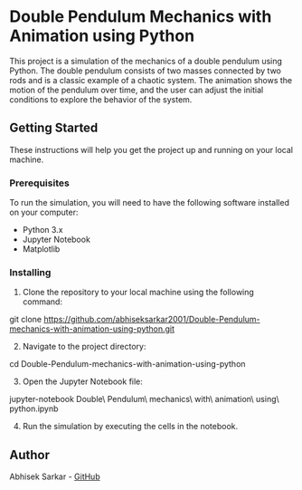 # Double Pendulum Mechanics with Animation using Python

This project is a simulation of the mechanics of a double pendulum using Python. The double pendulum consists of two masses connected by two rods and is a classic example of a chaotic system. The animation shows the motion of the pendulum over time, and the user can adjust the initial conditions to explore the behavior of the system.

## Getting Started

These instructions will help you get the project up and running on your local machine.

### Prerequisites

To run the simulation, you will need to have the following software installed on your computer:

- Python 3.x
- Jupyter Notebook
- Matplotlib

### Installing

1. Clone the repository to your local machine using the following command:

git clone https://github.com/abhiseksarkar2001/Double-Pendulum-mechanics-with-animation-using-python.git


2. Navigate to the project directory:

cd Double-Pendulum-mechanics-with-animation-using-python


3. Open the Jupyter Notebook file:

jupyter-notebook Double\ Pendulum\ mechanics\ with\ animation\ using\ python.ipynb


4. Run the simulation by executing the cells in the notebook.

## Author

Abhisek Sarkar - [GitHub](https://github.com/abhiseksarkar2001)

